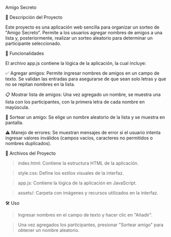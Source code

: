 Amigo Secreto

📌 Descripción del Proyecto

Este proyecto es una aplicación web sencilla para organizar un sorteo de "Amigo Secreto". Permite a los usuarios agregar nombres de amigos a una lista y, posteriormente, realizar un sorteo aleatorio para determinar un participante seleccionado.

🚀 Funcionalidades

El archivo app.js contiene la lógica de la aplicación, la cual incluye:

✅ Agregar amigos: Permite ingresar nombres de amigos en un campo de texto. Se validan las entradas para asegurarse de que sean solo letras y que no se repitan nombres en la lista.

📋 Mostrar lista de amigos: Una vez agregado un nombre, se muestra una lista con los participantes, con la primera letra de cada nombre en mayúscula.

🎲 Sortear un amigo: Se elige un nombre aleatorio de la lista y se muestra en pantalla.

⚠️ Manejo de errores: Se muestran mensajes de error si el usuario intenta ingresar valores inválidos (campos vacíos, caracteres no permitidos o nombres duplicados).

📂 Archivos del Proyecto

> index.html: Contiene la estructura HTML de la aplicación.

> style.css: Define los estilos visuales de la interfaz.

> app.js: Contiene la lógica de la aplicación en JavaScript.

> assets/: Carpeta con imágenes y recursos utilizados en la interfaz.

🛠️ Uso

> Ingresar nombres en el campo de texto y hacer clic en "Añadir".

> Una vez agregados los participantes, presionar "Sortear amigo" para obtener un nombre aleatorio.
